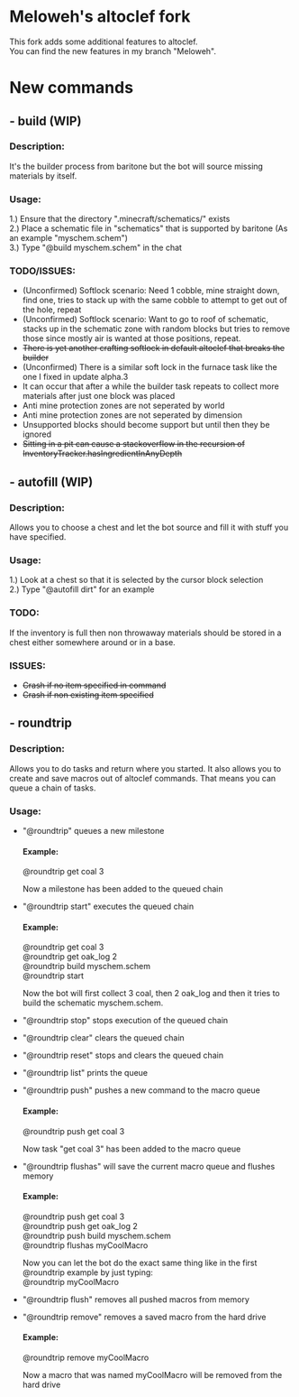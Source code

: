 # Meloweh's altoclef fork
This fork adds some additional features to altoclef.  
You can find the new features in my branch "Meloweh".

# New commands
## - build (WIP)
### Description:
It's the builder process from baritone but the bot will source missing materials by itself.

### Usage: 
1.) Ensure that the directory ".minecraft/schematics/" exists  
2.) Place a schematic file in "schematics" that is supported by baritone (As an example "myschem.schem")  
3.) Type "@build myschem.schem" in the chat  

### TODO/ISSUES:
- (Unconfirmed) Softlock scenario: Need 1 cobble, mine straight down, find one, tries to stack up with the same cobble to attempt to get out of the hole, repeat
- (Unconfirmed) Softlock scenario: Want to go to roof of schematic, stacks up in the schematic zone with random blocks but tries to remove those since mostly air is wanted at those positions, repeat.
- ~~There is yet another crafting softlock in default altoclef that breaks the builder~~
- (Unconfirmed) There is a similar soft lock in the furnace task like the one I fixed in update alpha.3
- It can occur that after a while the builder task repeats to collect more materials after just one block was placed
- Anti mine protection zones are not seperated by world  
- Anti mine protection zones are not seperated by dimension
- Unsupported blocks should become support but until then they be ignored
- ~~Sitting in a pit can cause a stackoverflow in the recursion of InventoryTracker.hasIngredientInAnyDepth~~

## - autofill (WIP)
### Description:
Allows you to choose a chest and let the bot source and fill it with stuff you have specified.

### Usage:
1.) Look at a chest so that it is selected by the cursor block selection  
2.) Type "@autofill dirt" for an example  

### TODO:
If the inventory is full then non throwaway materials should be stored in a chest either somewhere around or in a 
base.

### ISSUES:
- ~~Crash if no item specified in command~~
- ~~Crash if non existing item specified~~

## - roundtrip
### Description:
Allows you to do tasks and return where you started.
It also allows you to create and save macros out of altoclef commands. That means you can queue a chain of tasks.

### Usage:
- "@roundtrip" queues a new milestone  

  #### Example:  
  @roundtrip get coal 3  
  
  Now a milestone has been added to the queued chain  

- "@roundtrip start" executes the queued chain  

  #### Example:  
  @roundtrip get coal 3  
  @roundtrip get oak_log 2  
  @roundtrip build myschem.schem  
  @roundtrip start  

  Now the bot will first collect 3 coal, then 2 oak_log and then it tries to build the schematic myschem.schem.  

- "@roundtrip stop" stops execution of the queued chain  
- "@roundtrip clear" clears the queued chain  
- "@roundtrip reset" stops and clears the queued chain  
- "@roundtrip list" prints the queue  
- "@roundtrip push" pushes a new command to the macro queue  

  #### Example:  
  @roundtrip push get coal 3  

  Now task "get coal 3" has been added to the macro queue

- "@roundtrip flushas" will save the current macro queue and flushes memory  

  #### Example:  
  @roundtrip push get coal 3  
  @roundtrip push get oak_log 2  
  @roundtrip push build myschem.schem  
  @roundtrip flushas myCoolMacro  

  Now you can let the bot do the exact same thing like in the first @roundtrip example by just typing:  
  @roundtrip myCoolMacro  

- "@roundtrip flush" removes all pushed macros from memory  
- "@roundtrip remove" removes a saved macro from the hard drive  

  #### Example:  
  @roundtrip remove myCoolMacro  
  
  Now a macro that was named myCoolMacro will be removed from the hard drive  



